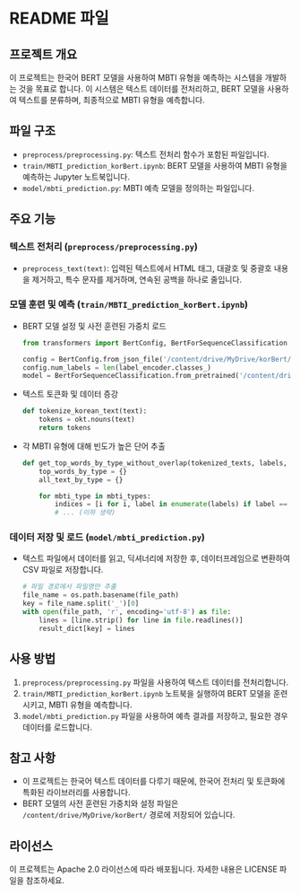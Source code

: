 # README 파일

## 프로젝트 개요
이 프로젝트는 한국어 BERT 모델을 사용하여 MBTI 유형을 예측하는 시스템을 개발하는 것을 목표로 합니다. 이 시스템은 텍스트 데이터를 전처리하고, BERT 모델을 사용하여 텍스트를 분류하며, 최종적으로 MBTI 유형을 예측합니다.

## 파일 구조
- `preprocess/preprocessing.py`: 텍스트 전처리 함수가 포함된 파일입니다.
- `train/MBTI_prediction_korBert.ipynb`: BERT 모델을 사용하여 MBTI 유형을 예측하는 Jupyter 노트북입니다.
- `model/mbti_prediction.py`: MBTI 예측 모델을 정의하는 파일입니다.

## 주요 기능

### 텍스트 전처리 (`preprocess/preprocessing.py`)
- `preprocess_text(text)`: 입력된 텍스트에서 HTML 태그, 대괄호 및 중괄호 내용을 제거하고, 특수 문자를 제거하며, 연속된 공백을 하나로 줄입니다.

### 모델 훈련 및 예측 (`train/MBTI_prediction_korBert.ipynb`)
- BERT 모델 설정 및 사전 훈련된 가중치 로드
  ```python
  from transformers import BertConfig, BertForSequenceClassification

  config = BertConfig.from_json_file('/content/drive/MyDrive/korBert/bert_config.json')
  config.num_labels = len(label_encoder.classes_)
  model = BertForSequenceClassification.from_pretrained('/content/drive/MyDrive/korBert/pytorch_model.bin', config=config)
  ```
- 텍스트 토큰화 및 데이터 증강
  ```python
  def tokenize_korean_text(text):
      tokens = okt.nouns(text)
      return tokens
  ```
- 각 MBTI 유형에 대해 빈도가 높은 단어 추출
  ```python
  def get_top_words_by_type_without_overlap(tokenized_texts, labels, mbti_types, top_n=100):
      top_words_by_type = {}
      all_text_by_type = {}

      for mbti_type in mbti_types:
          indices = [i for i, label in enumerate(labels) if label == mbti_type]
          # ... (이하 생략)
  ```

### 데이터 저장 및 로드 (`model/mbti_prediction.py`)
- 텍스트 파일에서 데이터를 읽고, 딕셔너리에 저장한 후, 데이터프레임으로 변환하여 CSV 파일로 저장합니다.
  ```python
  # 파일 경로에서 파일명만 추출
  file_name = os.path.basename(file_path)
  key = file_name.split('_')[0]
  with open(file_path, 'r', encoding='utf-8') as file:
      lines = [line.strip() for line in file.readlines()]
      result_dict[key] = lines
  ```

## 사용 방법
1. `preprocess/preprocessing.py` 파일을 사용하여 텍스트 데이터를 전처리합니다.
2. `train/MBTI_prediction_korBert.ipynb` 노트북을 실행하여 BERT 모델을 훈련시키고, MBTI 유형을 예측합니다.
3. `model/mbti_prediction.py` 파일을 사용하여 예측 결과를 저장하고, 필요한 경우 데이터를 로드합니다.

## 참고 사항
- 이 프로젝트는 한국어 텍스트 데이터를 다루기 때문에, 한국어 전처리 및 토큰화에 특화된 라이브러리를 사용합니다.
- BERT 모델의 사전 훈련된 가중치와 설정 파일은 `/content/drive/MyDrive/korBert/` 경로에 저장되어 있습니다.

## 라이선스
이 프로젝트는 Apache 2.0 라이선스에 따라 배포됩니다. 자세한 내용은 LICENSE 파일을 참조하세요.
